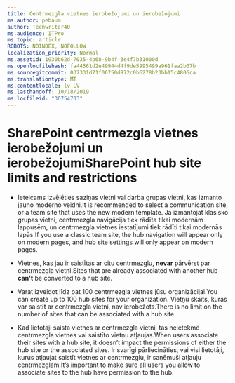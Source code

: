 ```yaml
---
title: Centrmezgla vietnes ierobežojumi un ierobežojumi
ms.author: pebaum
author: Techwriter40
ms.audience: ITPro
ms.topic: article
ROBOTS: NOINDEX, NOFOLLOW
localization_priority: Normal
ms.assetid: 1930b62d-7035-4b68-9b4f-3e4f7b31000d
ms.openlocfilehash: fa44561d2e49944d4f9de5995499a961faa2b07b
ms.sourcegitcommit: 037331d71f06750d972c0b6278b23bb15c4806ca
ms.translationtype: MT
ms.contentlocale: lv-LV
ms.lasthandoff: 10/18/2019
ms.locfileid: "36754703"
---
```

# <a name="sharepoint-hub-site-limits-and-restrictions"></a><span data-ttu-id="cd5a2-102">SharePoint centrmezgla vietnes ierobežojumi un ierobežojumi</span><span class="sxs-lookup"><span data-stu-id="cd5a2-102">SharePoint hub site limits and restrictions</span></span>

- <span data-ttu-id="cd5a2-103">Ieteicams izvēlēties saziņas vietni vai darba grupas vietni, kas izmanto jauno moderno veidni.</span><span class="sxs-lookup"><span data-stu-id="cd5a2-103">It is recommended to select a communication site, or a team site that uses the new modern template.</span></span> <span data-ttu-id="cd5a2-104">Ja izmantojat klasisko grupas vietni, centrmezgla navigācija tiek rādīta tikai modernām lappusēm, un centrmezgla vietnes iestatījumi tiek rādīti tikai modernās lapās.</span><span class="sxs-lookup"><span data-stu-id="cd5a2-104">If you use a classic team site, the hub navigation will appear only on modern pages, and hub site settings will only appear on modern pages.</span></span>

- <span data-ttu-id="cd5a2-105">Vietnes, kas jau ir saistītas ar citu centrmezglu, **nevar** pārvērst par centrmezgla vietni.</span><span class="sxs-lookup"><span data-stu-id="cd5a2-105">Sites that are already associated with another hub **can't** be converted to a hub site.</span></span>

- <span data-ttu-id="cd5a2-106">Varat izveidot līdz pat 100 centrmezgla vietnes jūsu organizācijai.</span><span class="sxs-lookup"><span data-stu-id="cd5a2-106">You can create up to 100 hub sites for your organization.</span></span> <span data-ttu-id="cd5a2-107">Vietņu skaits, kuras var saistīt ar centrmezgla vietni, nav ierobežots.</span><span class="sxs-lookup"><span data-stu-id="cd5a2-107">There is no limit on the number of sites that can be associated with a hub site.</span></span>

- <span data-ttu-id="cd5a2-108">Kad lietotāji saista vietnes ar centrmezgla vietni, tas neietekmē centrmezgla vietnes vai saistīto vietņu atļaujas.</span><span class="sxs-lookup"><span data-stu-id="cd5a2-108">When users associate their sites with a hub site, it doesn’t impact the permissions of either the hub site or the associated sites.</span></span> <span data-ttu-id="cd5a2-109">Ir svarīgi pārliecināties, vai visi lietotāji, kurus atļaujat saistīt vietnes ar centrmezglu, ir saņēmuši atļauju centrmezglam.</span><span class="sxs-lookup"><span data-stu-id="cd5a2-109">It’s important to make sure all users you allow to associate sites to the hub have permission to the hub.</span></span>

